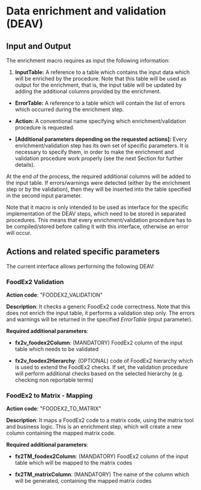 # Data enrichment and validation (DEAV)

## Input and Output
The enrichment macro requires as input the following information:

1. __InputTable:__ A reference to a table which contains the input data which will be enriched by the procedure. Note that this table will be used as output for the enrichment, that is, the input table will be updated by adding the additional columns provided by the enrichment.

* __ErrorTable:__ A reference to a table which will contain the list of errors which occurred during the enrichment step.

* __Action:__ A conventional name specifying which enrichment/validation procedure is requested.
* __[Additional parameters depending on the requested actions]:__ Every enrichment/validation step has its own set of specific parameters. It is necessary to specify them, in order to make the enrichment and validation procedure work properly (see the next Section for further details).

At the end of the process, the required additional columns will be added to the input table. If errors/warnings were detected (either by the enrichment step or by the validation), then they will be inserted into the table specified in the second input parameter.


Note that it macro is only intended to be used as interface for the specific implementation of the DEAV steps, which need to be stored in separated procedures. This means that every enrichment/validation procedure has to be compiled/stored before calling it with this interface, otherwise an error will occur.


## Actions and related specific parameters
The current interface allows performing the following DEAV:

### FoodEx2 Validation

**Action code**: "FOODEX2_VALIDATION"

**Description**: It checks a generic FoodEx2 code correctness. Note that this does not enrich the input table, it performs a validation step only. The errors and warnings will be returned in the specified *ErrorTable* (input parameter).

**Required additional parameters**:

* **fx2v_foodex2Column**: (MANDATORY) FoodEx2 column of the input table which needs to be validated

* **fx2v_foodex2Hierarchy**: (OPTIONAL) code of FoodEx2 hierarchy which is used to extend the FoodEx2 checks. If set, the validation procedure will perform additional checks based on the selected hierarchy (e.g. checking non reportable terms)

### FoodEx2 to Matrix - Mapping
**Action code**: "FOODEX2_TO_MATRIX"

**Description**: It maps a FoodEx2 code to a matrix code, using the matrix tool and business logic. This is an enrichment step, which will create a new column containing the mapped matrix code.

**Required additional parameters**:

* **fx2TM_foodex2Column**: (MANDATORY) FoodEx2 column of the input table which will be mapped to the matrix codes

* **fx2TM_matrixColumn**: (MANDATORY) The name of the column which will be generated, containing the mapped matrix codes